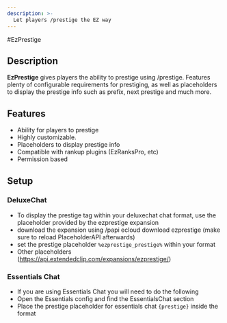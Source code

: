 ```yaml
---
description: >-
  Let players /prestige the EZ way
---
```


#EzPrestige

## Description

**EzPrestige** gives players the ability to prestige using /prestige. Features plenty of configurable requirements for prestiging, as well as placeholders to display the prestige info such as prefix, next prestige and much more.

## Features

* Ability for players to prestige
* Highly customizable.
* Placeholders to display prestige info
* Compatible with rankup plugins (EzRanksPro, etc)
* Permission based

## Setup

### DeluxeChat

* To display the prestige tag within your deluxechat chat format, use the placeholder provided by the ezprestige expansion
* download the expansion using /papi ecloud download ezprestige (make sure to reload PlaceholderAPI afterwards)
* set the prestige placeholder `%ezprestige_prestige%` within your format
* Other placeholders (https://api.extendedclip.com/expansions/ezprestige/)
  
### Essentials Chat

* If you are using Essentials Chat you will need to do the following
* Open the Essentials config and find the EssentialsChat section
* Place the prestige placeholder for essentials chat `{prestige}` inside the format


